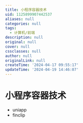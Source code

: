```yaml
---
title: 小程序容器技术
uid: 1125899907442537
aliases: null
categories: null
tags:
  - 计算机/前端
description: null
original: null
cover: null
cssclasses: null
author: null
originalLink: null
createTime: '2024-04-17 09:55:17'
updateTime: '2024-04-19 14:46:07'
---
```


# 小程序容器技术

- uniapp
- finclip
